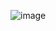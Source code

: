 ![image](https://github.com/TarekGawish1/github-login-page-project/assets/165809936/60db0e50-12f6-43eb-a9e5-78fe0c641818)
